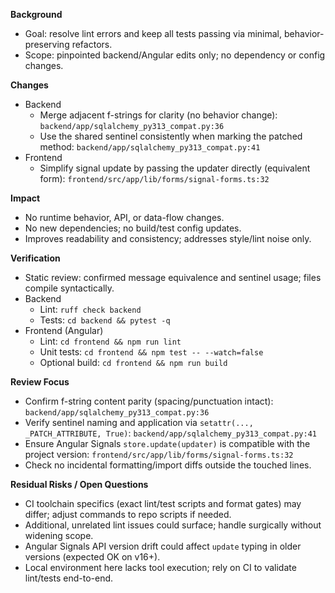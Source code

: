 **Background**
- Goal: resolve lint errors and keep all tests passing via minimal, behavior-preserving refactors.
- Scope: pinpointed backend/Angular edits only; no dependency or config changes.

**Changes**
- Backend
  - Merge adjacent f-strings for clarity (no behavior change): `backend/app/sqlalchemy_py313_compat.py:36`
  - Use the shared sentinel consistently when marking the patched method: `backend/app/sqlalchemy_py313_compat.py:41`
- Frontend
  - Simplify signal update by passing the updater directly (equivalent form): `frontend/src/app/lib/forms/signal-forms.ts:32`

**Impact**
- No runtime behavior, API, or data-flow changes.
- No new dependencies; no build/test config updates.
- Improves readability and consistency; addresses style/lint noise only.

**Verification**
- Static review: confirmed message equivalence and sentinel usage; files compile syntactically.
- Backend
  - Lint: `ruff check backend`
  - Tests: `cd backend && pytest -q`
- Frontend (Angular)
  - Lint: `cd frontend && npm run lint`
  - Unit tests: `cd frontend && npm test -- --watch=false`
  - Optional build: `cd frontend && npm run build`

**Review Focus**
- Confirm f-string content parity (spacing/punctuation intact): `backend/app/sqlalchemy_py313_compat.py:36`
- Verify sentinel naming and application via `setattr(..., _PATCH_ATTRIBUTE, True)`: `backend/app/sqlalchemy_py313_compat.py:41`
- Ensure Angular Signals `store.update(updater)` is compatible with the project version: `frontend/src/app/lib/forms/signal-forms.ts:32`
- Check no incidental formatting/import diffs outside the touched lines.

**Residual Risks / Open Questions**
- CI toolchain specifics (exact lint/test scripts and format gates) may differ; adjust commands to repo scripts if needed.
- Additional, unrelated lint issues could surface; handle surgically without widening scope.
- Angular Signals API version drift could affect `update` typing in older versions (expected OK on v16+).
- Local environment here lacks tool execution; rely on CI to validate lint/tests end-to-end.
